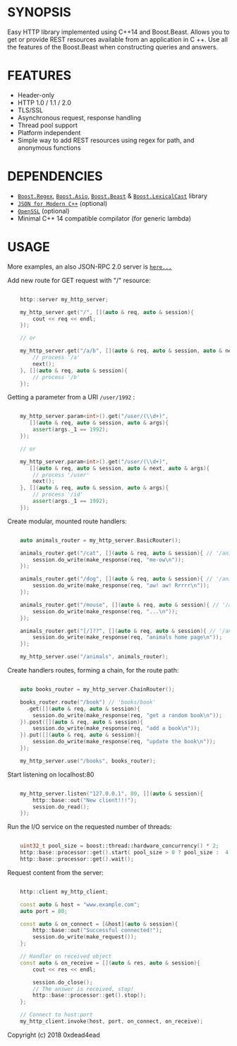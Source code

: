 # SYNOPSIS

Easy HTTP library implemented using C++14 and Boost.Beast. Allows you to get or provide REST resources available from an application in C ++. Use all the features of the Boost.Beast when constructing queries and answers.

# FEATURES

* Header-only
* HTTP 1.0 / 1.1 / 2.0
* TLS/SSL
* Asynchronous request, response handling
* Thread pool support
* Platform independent
* Simple way to add REST resources using regex for path, and anonymous functions

# DEPENDENCIES

* [`Boost.Regex`](https://github.com/boostorg/regex), [`Boost.Asio`](https://github.com/boostorg/asio), [`Boost.Beast`](https://github.com/boostorg/beast/tree/develop) & [`Boost.LexicalCast`](https://github.com/boostorg/lexical_cast) library
* [`JSON for Modern C++`](https://github.com/nlohmann/json) (optional)
* [`OpenSSL`](https://github.com/openssl/openssl) (optional)
* Minimal C++ 14 compatible compilator (for generic lambda)

# USAGE

More examples, an also JSON-RPC 2.0 server is [`here...`](https://github.com/0xdead4ead/beast_http_server/tree/dev/examples)

Add new route for GET request with "/" resource: 

```cpp

    http::server my_http_server;

    my_http_server.get("/", [](auto & req, auto & session){
        cout << req << endl;
    });

    // or

    my_http_server.get("/a/b", [](auto & req, auto & session, auto & next){
        // process '/a'
        next();
    }, [](auto & req, auto & session){
        // process '/b'
    });

```

Getting a parameter from a URI `/user/1992` :

```cpp

    my_http_server.param<int>().get("/user/(\\d+)",
       [](auto & req, auto & session, auto & args){
        assert(args._1 == 1992);
    });

    // or

    my_http_server.param<int>().get("/user/(\\d+)",
       [](auto & req, auto & session, auto & next, auto & args){
        // process '/user'
        next();
    }, [](auto & req, auto & session, auto & args){
        // process '/id'
        assert(args._1 == 1992);
    });

```

Create modular, mounted route handlers:

```cpp

    auto animals_router = my_http_server.BasicRouter();

    animals_router.get("/cat", [](auto & req, auto & session){ // '/animals/cat'
        session.do_write(make_response(req, "me-ow\n"));
    });

    animals_router.get("/dog", [](auto & req, auto & session){ // '/animals/dog'
        session.do_write(make_response(req, "aw! aw! Rrrrr\n"));
    });

    animals_router.get("/mouse", [](auto & req, auto & session){ // '/animals/mouse'
        session.do_write(make_response(req, "...\n"));
    });

    animals_router.get("[/]??", [](auto & req, auto & session){ // '/animals' or '/animals/'
        session.do_write(make_response(req, "animals home page\n"));
    });

    my_http_server.use("/animals", animals_router);

```

Create handlers routes, forming a chain, for the route path:

```cpp

    auto books_router = my_http_server.ChainRouter();

    books_router.route("/book") // 'books/book'
      .get([](auto & req, auto & session){
        session.do_write(make_response(req, "get a random book\n"));
    }).post([](auto & req, auto & session){
        session.do_write(make_response(req, "add a book\n"));
    }).put([](auto & req, auto & session){
        session.do_write(make_response(req, "update the book\n"));
    });

    my_http_server.use("/books", books_router);

```

Start listening on localhost:80

```cpp

    my_http_server.listen("127.0.0.1", 80, [](auto & session){
        http::base::out("New client!!!");
        session.do_read();
    });

```

Run the I/O service on the requested number of threads:

```cpp

    uint32_t pool_size = boost::thread::hardware_concurrency() * 2;
    http::base::processor::get().start( pool_size > 0 ? pool_size :  4 );
    http::base::processor::get().wait();

```

Request content from the server:

```cpp

    http::client my_http_client;

    const auto & host = "www.example.com";
    auto port = 80;

    const auto & on_connect = [&host](auto & session){
        http::base::out("Successful connected!"); 
        session.do_write(make_request());
    };

    // Handler on received object
    const auto & on_receive = [](auto & res, auto & session){
        cout << res << endl;

        session.do_close();
        // The answer is received, stop!
        http::base::processor::get().stop();
    };

    // Connect to host:port
    my_http_client.invoke(host, port, on_connect, on_receive);

```

Copyright (c) 2018 0xdead4ead
